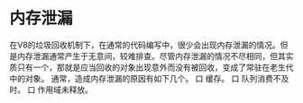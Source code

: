 # 内存泄漏
在V8的垃圾回收机制下，在通常的代码编写中，很少会出现内存泄漏的情况。但是内存泄漏通常产生于无意间，较难排查。尽管内存泄漏的情况不尽相同，但其实质只有一个，那就是应当回收的对象出现意外而没有被回收，变成了常驻在老生代中的对象。
通常，造成内存泄漏的原因有如下几个。
口 缓存。
口 队列消费不及时。
口 作用域未释放。
